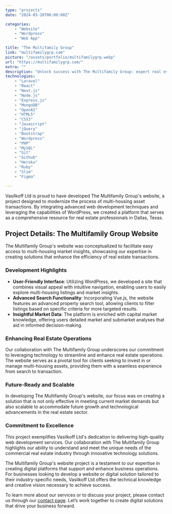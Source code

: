 ```yaml
---
type: "projects"
date: "2024-03-20T00:00:00Z"

categories: 
    - "Website"
    - "Wordpress"
    - "Web App"

title: "The Multifamily Group"
link: "multifamilygrp.com"
picture: "/assets/portfolio/multifamilygrp.webp"
url: "https://multifamilygrp.com/"
extra: ""
description: "Unlock success with The Multifamily Group: expert real estate web development in Dallas, Texas. Specializing in multi-housing asset transactions for impactful results."
technologies: 
    - "Laravel"
    - "React"
    - "Next.js"
    - "Node.js"
    - "Express.js"
    - "MongoDB"
    - "OpenAI"
    - "HTML5"
    - "CSS3"
    - "Javascript"
    - "jQuery"
    - "Bootstrap"
    - "Wordpress"
    - "PHP"
    - "MySQL"
    - "Git"
    - "Github"
    - "Heroku"
    - "Ruby"
    - "Slim"
    - "Figma"

---
```

Vasilkoff Ltd is proud to have developed The Multifamily Group's website, a project designed to modernize the process of multi-housing asset transactions. By integrating advanced web development techniques and leveraging the capabilities of WordPress, we created a platform that serves as a comprehensive resource for real estate professionals in Dallas, Texas.

## Project Details: The Multifamily Group Website
The Multifamily Group's website was conceptualized to facilitate easy access to multi-housing market insights, showcasing our expertise in creating solutions that enhance the efficiency of real estate transactions.

### Development Highlights
- **User-Friendly Interface**: Utilizing WordPress, we developed a site that combines visual appeal with intuitive navigation, enabling users to easily explore multi-housing listings and market insights.
- **Advanced Search Functionality**: Incorporating Vue.js, the website features an advanced property search tool, allowing clients to filter listings based on specific criteria for more targeted results.
- **Insightful Market Data**: The platform is enriched with capital market knowledge, offering users detailed market and submarket analyses that aid in informed decision-making.

### Enhancing Real Estate Operations
Our collaboration with The Multifamily Group underscores our commitment to leveraging technology to streamline and enhance real estate operations. The website serves as a pivotal tool for clients seeking to invest in or manage multi-housing assets, providing them with a seamless experience from search to transaction.

### Future-Ready and Scalable
In developing The Multifamily Group's website, our focus was on creating a solution that is not only effective in meeting current market demands but also scalable to accommodate future growth and technological advancements in the real estate sector.

### Commitment to Excellence
This project exemplifies Vasilkoff Ltd's dedication to delivering high-quality web development services. Our collaboration with The Multifamily Group highlights our ability to understand and meet the unique needs of the commercial real estate industry through innovative technology solutions.

The Multifamily Group's website project is a testament to our expertise in creating digital platforms that support and enhance business operations. For businesses looking to develop a website or digital solution tailored to their industry-specific needs, Vasilkoff Ltd offers the technical knowledge and creative vision necessary to achieve success.

To learn more about our services or to discuss your project, please contact us through our [contact page](https://vasilkoff.com/contact-us). Let’s work together to create digital solutions that drive your business forward.